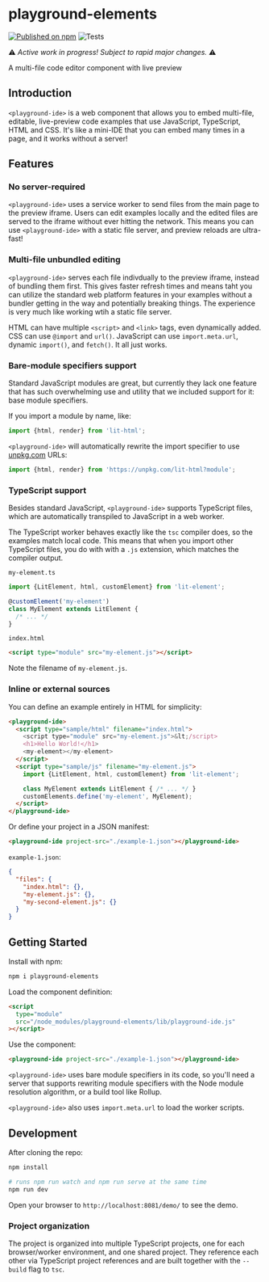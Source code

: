 # playground-elements

[![Published on npm](https://img.shields.io/npm/v/playground-elements.svg)](https://www.npmjs.com/package/playground-elements) ![Tests](https://github.com/PolymerLabs/playground-elements/workflows/Tests/badge.svg)

⚠️ _Active work in progress! Subject to rapid major changes._ ⚠️

A multi-file code editor component with live preview

## Introduction

`<playground-ide>` is a web component that allows you to embed multi-file, editable, live-preview code examples that use JavaScript, TypeScript, HTML and CSS. It's like a mini-IDE that you can embed many times in a page, and it works without a server!

## Features

### No server-required

`<playground-ide>` uses a service worker to send files from the main page to the preview iframe. Users can edit examples locally and the edited files are served to the iframe without ever hitting the network. This means you can use `<playground-ide>` with a static file server, and preview reloads are ultra-fast!

### Multi-file unbundled editing

`<playground-ide>` serves each file indivdually to the preview iframe, instead of bundling them first. This gives faster refresh times and means taht you can utilize the standard web platform features in your examples without a bundler getting in the way and potentially breaking things. The experience is very much like working wtih a static file server.

HTML can have multiple `<script>` and `<link>` tags, even dynamically added. CSS can use `@import` and `url()`. JavaScript can use `import.meta.url`, dynamic `import()`, and `fetch()`. It all just works.

### Bare-module specifiers support

Standard JavaScript modules are great, but currently they lack one feature that has such overwhelming use and utility that we included support for it: base module specifiers.

If you import a module by name, like:

```js
import {html, render} from 'lit-html';
```

`<playground-ide>` will automatically rewrite the import specifier to use [unpkg.com](unpkg.com) URLs:

```js
import {html, render} from 'https://unpkg.com/lit-html?module';
```

### TypeScript support

Besides standard JavaScript, `<playground-ide>` supports TypeScript files, which are automatically transpiled to JavaScript in a web worker.

The TypeScript worker behaves exactly like the `tsc` compiler does, so the examples match local code. This means that when you import other TypeScript files, you do with with a `.js` extension, which matches the compiler output.

`my-element.ts`

```ts
import {LitElement, html, customElement} from 'lit-element';

@customElement('my-element')
class MyElement extends LitElement {
  /* ... */
}
```

`index.html`

```html
<script type="module" src="my-element.js"></script>
```

Note the filename of `my-element.js`.

### Inline or external sources

You can define an example entirely in HTML for simplicity:

```html
<playground-ide>
  <script type="sample/html" filename="index.html">
    <script type="module" src="my-element.js">&lt;/script>
    <h1>Hello World!</h1>
    <my-element></my-element>
  </script>
  <script type="sample/js" filename="my-element.js">
    import {LitElement, html, customElement} from 'lit-element';

    class MyElement extends LitElement { /* ... */ }
    customElements.define('my-element', MyElement);
  </script>
</playground-ide>
```

Or define your project in a JSON manifest:

```html
<playground-ide project-src="./example-1.json"></playground-ide>
```

`example-1.json`:

```json
{
  "files": {
    "index.html": {},
    "my-element.js": {},
    "my-second-element.js": {}
  }
}
```

## Getting Started

Install with npm:

```sh
npm i playground-elements
```

Load the component definition:

```html
<script
  type="module"
  src="/node_modules/playground-elements/lib/playground-ide.js"
></script>
```

Use the component:

```html
<playground-ide project-src="./example-1.json"></playground-ide>
```

`<playground-ide>` uses bare module specifiers in its code, so you'll need a server that supports rewriting module specifiers with the Node module resolution algorithm, or a build tool like Rollup.

`<playground-ide>` also uses `import.meta.url` to load the worker scripts.

## Development

After cloning the repo:

```sh
npm install

# runs npm run watch and npm run serve at the same time
npm run dev
```

Open your browser to `http://localhost:8081/demo/` to see the demo.

### Project organization

The project is organized into multiple TypeScript projects, one for each browser/worker environment, and one shared project. They reference each other via TypeScript project references and are built together with the `--build` flag to `tsc`.
